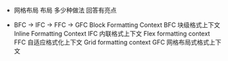 - 网格布局 布局  多少种做法
  回答有亮点
  
- BFC -> IFC -> FFC -> GFC
  Block Formatting Context BFC 块级格式上下文
  Inline Formatting Context IFC 内联格式上下文
  Flex formatting context FFC 自适应格式化上下文
  Grid formatting context GFC 网格布局式格式上下文